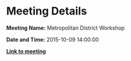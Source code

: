 # Meeting Details

**Meeting Name:** Metropolitan District Workshop

**Date and Time:** 2015-10-09 14:00:00

**<a href="https://www.limerick.ie/council/whats-on/metropolitan-district-workshop" target="_blank">Link to meeting</a>**
